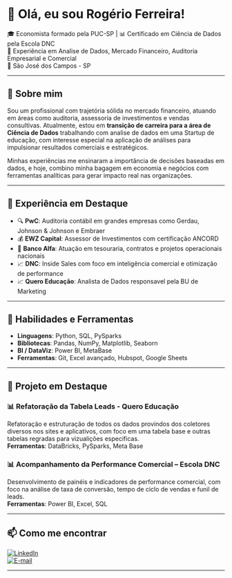 # 👋 Olá, eu sou Rogério Ferreira!

🎓 Economista formado pela PUC-SP | 📊 Certificado em Ciência de Dados pela Escola DNC  
💼 Experiência em Analise de Dados, Mercado Financeiro, Auditoria Empresarial e Comercial  
📍 São José dos Campos - SP

---

## 🚀 Sobre mim

Sou um profissional com trajetória sólida no mercado financeiro, atuando em áreas como auditoria, assessoria de investimentos e vendas consultivas. Atualmente, estou em **transição de carreira para a área de Ciência de Dados** trabalhando com analise de dados em uma Startup de educação, com interesse especial na aplicação de análises para impulsionar resultados comerciais e estratégicos.

Minhas experiências me ensinaram a importância de decisões baseadas em dados, e hoje, combino minha bagagem em economia e negócios com ferramentas analíticas para gerar impacto real nas organizações.

---

## 💼 Experiência em Destaque

- 🔍 **PwC**: Auditoria contábil em grandes empresas como Gerdau, Johnson & Johnson e Embraer  
- 💰 **EWZ Capital**: Assessor de Investimentos com certificação ANCORD  
- 🏦 **Banco Alfa**: Atuação em tesouraria, contratos e projetos operacionais nacionais  
- 📈 **DNC**: Inside Sales com foco em inteligência comercial e otimização de performance
- 📈 **Quero Educação**: Analista de Dados responsavel pela BU de Marketing

---

## 🧠 Habilidades e Ferramentas

- **Linguagens**: Python, SQL, PySparks  
- **Bibliotecas**: Pandas, NumPy, Matplotlib, Seaborn  
- **BI / DataViz**: Power BI, MetaBase 
- **Ferramentas**: Git, Excel avançado, Hubspot, Google Sheets

---

## 🧪 Projeto em Destaque

### 📊 Refatoração da Tabela Leads - Quero Educação  
Refatoração e estruturação de todos os dados provindos dos coletores diversos nos sites e aplicativos, com foco em uma tabela base e outras tabelas regradas para vizualições especificas.  
**Ferramentas**: DataBricks, PySparks, Meta Base

### 📊 Acompanhamento da Performance Comercial – Escola DNC  
Desenvolvimento de painéis e indicadores de performance comercial, com foco na análise de taxa de conversão, tempo de ciclo de vendas e funil de leads.  
**Ferramentas**: Power BI, Excel, SQL

---

## 📫 Como me encontrar

[![LinkedIn](https://img.shields.io/badge/-LinkedIn-0A66C2?style=flat&logo=linkedin&logoColor=white)](https://www.linkedin.com/in/rogerio-ferreira-filho/)  
[![E-mail](https://img.shields.io/badge/-Email-red?style=flat&logo=gmail&logoColor=white)](mailto:Rogeriosffilho@gmail.com)

---
